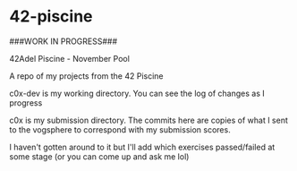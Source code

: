 # 42-piscine

###WORK IN PROGRESS###

42Adel Piscine - November Pool

A repo of my projects from the 42 Piscine

c0x-dev is my working directory. You can see the log of changes as I progress

c0x is my submission directory. The commits here are copies of what I sent to the vogsphere to correspond with my submission scores.

I haven't gotten around to it but I'll add which exercises passed/failed at some stage (or you can come up and ask me lol)
